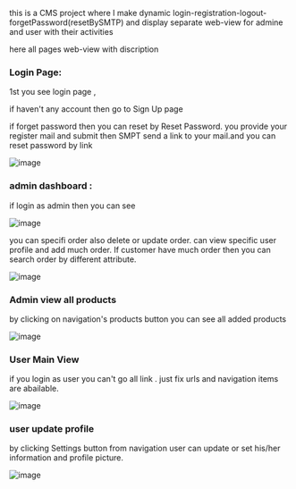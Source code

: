 this is a CMS project where I make dynamic login-registration-logout-forgetPassword(resetBySMTP) and display separate web-view for admine and user with their activities

here all pages web-view with discription

### Login Page:

1st you see login page ,

if haven't any account then go to Sign Up page 

if forget password then you can reset by Reset Password. you provide your register mail and submit then SMPT send a link to your mail.and you can reset password by link

![image](https://drive.google.com/uc?export=view&id=1e3if99LWuV5hGiunFfQozfOeT1_XCEYY)



### admin dashboard :

if login as admin then you can see 

![image](https://drive.google.com/uc?export=view&id=1LzoANuS2rzl57DWZMLfpSFr_pbJyPOEJ)


you can specifi order also delete or update order. can view specific user profile and add much order. If customer have much order then you can search order by different attribute.


![image](https://drive.google.com/uc?export=view&id=1XOz6PG0mdxmSxdXTflcRDcIDhcqOE3M1)





### Admin view all products

by clicking on navigation's products button you can see all added products

![image](https://drive.google.com/uc?export=view&id=1Qq2gkb3JVPIjsgJgy7o5FxpChSU_U1Mn)






### User Main View


if you login as user you can't go all link . just fix urls and navigation items are abailable.

![image](https://drive.google.com/uc?export=view&id=1-QtnSYkFiQdizblWBq6aRnQoexjuh9M6)




### user update profile

by clicking Settings button from navigation user can update or set his/her information and profile picture.


![image](https://drive.google.com/uc?export=view&id=19QI9CjwtpG9c9lpR8e0pd8YXZNIkTPT5)








